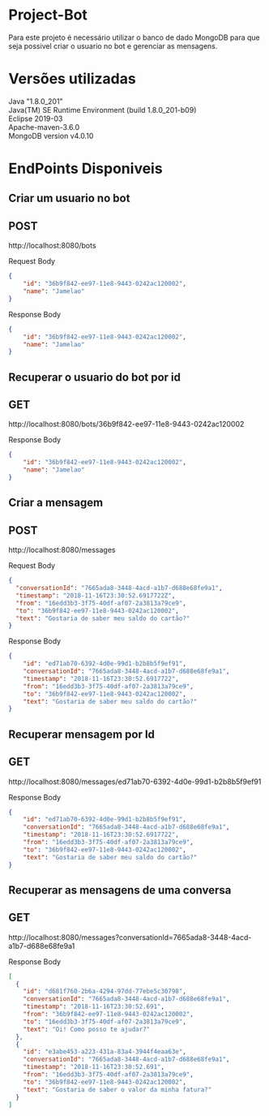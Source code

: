 # Project-Bot

Para este projeto é necessário utilizar o banco de dado MongoDB para que seja possivel criar o usuario no bot e gerenciar as mensagens.

# Versões utilizadas
Java "1.8.0_201"<br>
Java(TM) SE Runtime Environment (build 1.8.0_201-b09)<br>
Eclipse 2019-03<br>
Apache-maven-3.6.0<br>
MongoDB version v4.0.10

<h1> EndPoints Disponiveis </h1>

<h2>Criar um usuario no bot</h2>

<h2>POST</h2>
http://localhost:8080/bots
<p>Request Body</p>

```json
{
	"id": "36b9f842-ee97-11e8-9443-0242ac120002",
	"name": "Jamelao"
}
```

<p>Response Body</p>

```json
{
	"id": "36b9f842-ee97-11e8-9443-0242ac120002",
	"name": "Jamelao"
}
```

<h2>Recuperar o usuario do bot por id</h2>

<h2>GET</h2>
http://localhost:8080/bots/36b9f842-ee97-11e8-9443-0242ac120002
<p>Response Body</p>

```json
{
    "id": "36b9f842-ee97-11e8-9443-0242ac120002",
    "name": "Jamelao"
}
```

<h2>Criar a mensagem</h2>

<h2>POST</h2>
http://localhost:8080/messages
<p>Request Body</p>

```json
{
  "conversationId": "7665ada8-3448-4acd-a1b7-d688e68fe9a1",
  "timestamp": "2018-11-16T23:30:52.6917722Z",
  "from": "16edd3b3-3f75-40df-af07-2a3813a79ce9",
  "to": "36b9f842-ee97-11e8-9443-0242ac120002",
  "text": "Gostaria de saber meu saldo do cartão?"
}
```

<p>Response Body</p>

```json
{
    "id": "ed71ab70-6392-4d0e-99d1-b2b8b5f9ef91",
    "conversationId": "7665ada8-3448-4acd-a1b7-d688e68fe9a1",
    "timestamp": "2018-11-16T23:30:52.6917722",
    "from": "16edd3b3-3f75-40df-af07-2a3813a79ce9",
    "to": "36b9f842-ee97-11e8-9443-0242ac120002",
    "text": "Gostaria de saber meu saldo do cartão?"
}
```

<h2>Recuperar mensagem por Id</h2>

<h2>GET</h2>
http://localhost:8080/messages/ed71ab70-6392-4d0e-99d1-b2b8b5f9ef91
<p>Response Body</p>

```json
{
    "id": "ed71ab70-6392-4d0e-99d1-b2b8b5f9ef91",
    "conversationId": "7665ada8-3448-4acd-a1b7-d688e68fe9a1",
    "timestamp": "2018-11-16T23:30:52.6917722",
    "from": "16edd3b3-3f75-40df-af07-2a3813a79ce9",
    "to": "36b9f842-ee97-11e8-9443-0242ac120002",
    "text": "Gostaria de saber meu saldo do cartão?"
}
```

<h2>Recuperar as mensagens de uma conversa</h2>

<h2>GET</h2>
http://localhost:8080/messages?conversationId=7665ada8-3448-4acd-a1b7-d688e68fe9a1
<p>Response Body</p>

```json
[
  {
    "id": "d681f760-2b6a-4294-97dd-77ebe5c30798",
    "conversationId": "7665ada8-3448-4acd-a1b7-d688e68fe9a1",
    "timestamp": "2018-11-16T23:30:52.691",
    "from": "36b9f842-ee97-11e8-9443-0242ac120002",
    "to": "16edd3b3-3f75-40df-af07-2a3813a79ce9",
    "text": "Oi! Como posso te ajudar?"
  },
  {
    "id": "e3abe453-a223-431a-83a4-3944f4eaa63e",
    "conversationId": "7665ada8-3448-4acd-a1b7-d688e68fe9a1",
    "timestamp": "2018-11-16T23:30:52.691",
    "from": "16edd3b3-3f75-40df-af07-2a3813a79ce9",
    "to": "36b9f842-ee97-11e8-9443-0242ac120002",
    "text": "Gostaria de saber o valor da minha fatura?"
  }
]
```

